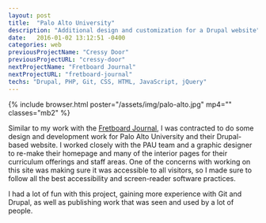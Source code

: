 ```yaml
---
layout: post
title:  "Palo Alto University"
description: "Additional design and customization for a Drupal website"
date:   2016-01-02 13:12:51 -0400
categories: web
previousProjectName: "Cressy Door"
previousProjectURL: "cressy-door"
nextProjectName: "Fretboard Journal"
nextProjectURL: "fretboard-journal"
techs: "Drupal, PHP, Git, CSS, HTML, JavaScript, jQuery"
---
```

<div class="container-thin mx-auto p2">
  {% include browser.html poster="/assets/img/palo-alto.jpg" mp4="" classes="mb2" %}
  <p>Similar to my work with the <a href="/posts/fretboard-journal.html">Fretboard Journal</a>, I was contracted to do some design and development work for Palo Alto University and their Drupal-based website. I worked closely with the PAU team and a graphic designer to re-make their homepage and many of the interior pages for their curriculum offerings and staff areas. One of the concerns with working on this site was making sure it was accessible to all visitors, so I made sure to follow all the best accessibility and screen-reader software practices.</p>
  <p>I had a lot of fun with this project, gaining more experience with Git and Drupal, as well as publishing work that was seen and used by a lot of people.</p>
</div>